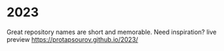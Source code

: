 # 2023
Great repository names are short and memorable. Need inspiration? 
live preview
https://protapsourov.github.io/2023/

